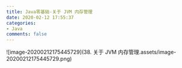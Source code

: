 ```yaml
---
title: Java零基础-关于 JVM 内存管理
date: 2020-02-12 17:55:37
categories:
- Java
comments: false
---
```


![image-20200212175445729](38. 关于 JVM 内存管理.assets/image-20200212175445729.png)

